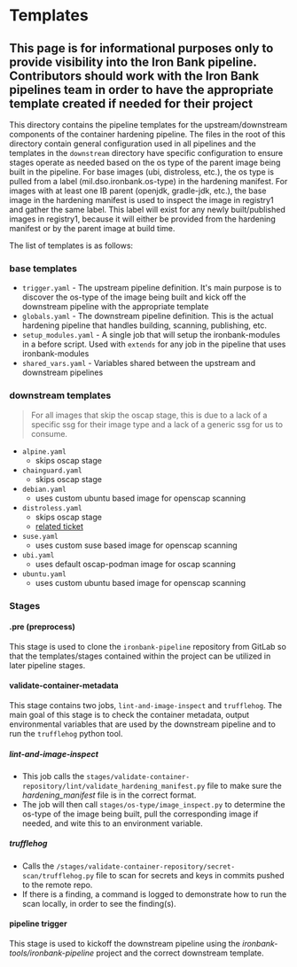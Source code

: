 # Templates

## This page is for informational purposes only to provide visibility into the Iron Bank pipeline. Contributors should work with the Iron Bank pipelines team in order to have the appropriate template created if needed for their project

This directory contains the pipeline templates for the upstream/downstream components of the container hardening pipeline. The files in the root of this directory contain general configuration used in all pipelines and the templates in the `downstream` directory have specific configuration to ensure stages operate as needed based on the os type of the parent image being built in the pipeline. For base images (ubi, distroless, etc.), the os type is pulled from a label (mil.dso.ironbank.os-type) in the hardening manifest. For images with at least one IB parent (openjdk, gradle-jdk, etc.), the base image in the hardening manifest is used to inspect the image in registry1 and gather the same label. This label will exist for any newly built/published images in registry1, because it will either be provided from the hardening manifest or by the parent image at build time.

The list of templates is as follows:

### base templates

- `trigger.yaml` - The upstream pipeline definition. It's main purpose is to discover the os-type of the image being built and kick off the downstream pipeline with the appropriate template
- `globals.yaml` - The downstream pipeline definition. This is the actual hardening pipeline that handles building, scanning, publishing, etc.
- `setup_modules.yaml` - A single job that will setup the ironbank-modules in a before script. Used with `extends` for any job in the pipeline that uses ironbank-modules
- `shared_vars.yaml` - Variables shared between the upstream and downstream pipelines

### downstream templates

> For all images that skip the oscap stage, this is due to a lack of a specific ssg for their image type and a lack of a generic ssg for us to consume.

- `alpine.yaml`
  - skips oscap stage
- `chainguard.yaml`
  - skips oscap stage
- `debian.yaml`
  - uses custom ubuntu based image for openscap scanning
- `distroless.yaml`
  - skips oscap stage
  - [related ticket](https://repo1.dso.mil/ironbank-tools/ironbank-pipeline/-/issues/903)
- `suse.yaml`
  - uses custom suse based image for openscap scanning
- `ubi.yaml`
  - uses default oscap-podman image for oscap scanning
- `ubuntu.yaml`
  - uses custom ubuntu based image for openscap scanning

### Stages

#### .pre (preprocess)

This stage is used to clone the `ironbank-pipeline` repository from GitLab so that the templates/stages contained within the project can be utilized in later pipeline stages.

#### validate-container-metadata

This stage contains two jobs, `lint-and-image-inspect` and `trufflehog`. The main goal of this stage is to check the container metadata, output environmental variables that are used by the downstream pipeline and to run the `trufflehog` python tool.

##### lint-and-image-inspect

- This job calls the `stages/validate-container-repository/lint/validate_hardening_manifest.py` file to make sure the _hardening_manifest_ file is in the correct format.
- The job will then call `stages/os-type/image_inspect.py` to determine the os-type of the image being built, pull the corresponding image if needed, and wite this to an environment variable.

##### trufflehog

- Calls the `/stages/validate-container-repository/secret-scan/trufflehog.py` file to scan for secrets and keys in commits pushed to the remote repo.
- If there is a finding, a command is logged to demonstrate how to run the scan locally, in order to see the finding(s).

#### pipeline trigger

This stage is used to kickoff the downstream pipeline using the _ironbank-tools/ironbank-pipeline_ project and the correct downstream template.
